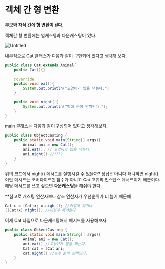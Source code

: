 # 객체 간 형 변환

**부모와 자식 간에 형 변환이 된다.**

객체간 형 변환에는 업캐스팅과 다운캐스팅이 있다.

![Untitled](%E1%84%80%E1%85%A2%E1%86%A8%E1%84%8E%E1%85%A6%20%E1%84%80%E1%85%A1%E1%86%AB%20%E1%84%92%E1%85%A7%E1%86%BC%20%E1%84%87%E1%85%A7%E1%86%AB%E1%84%92%E1%85%AA%E1%86%AB%2032ff1205b14241d780975053b4ad1146/Untitled.png)

내부적으로 Cat 클래스가 다음과 같이 구현되어 있다고 생각해 보자.

```java
public class Cat extends Animal{
	public Cat(){}
	
	@override
	public void eat(){
		System.out.println("고양이가 밥을 먹는다.");
	}
	
	public void night(){
		System.out.println("밤에 눈이 반짝인다.");
	}
}
```

main 클래스는 다음과 같이 구성되어 있다고 생각해보자.

```java
public class ObjectCasting {
	public static void main(String[] args){
		Animal ani = new Cat();
		ani.eat(); // 고양이가 밥을 먹는다.
		ani.night() //????
	}
}
```

위의 코드에서 night() 메서드를 실행시킬 수 있을까? 정답은 아니다 왜냐하면 night()이란 메서드는 오버라이드된 함수가 아니고 Cat 고유의 인스턴스 메서드이기 때문이다. 해당 메서드를 쓰고 싶으면 **다운캐스팅**을 해줘야 한다.

**참고로 캐스팅 연산자보다 참조 연산자가 우선순위가 더 높기 때문에

```java
Cat c = (Cat)x; x.night(); //이렇게 하거나
((Cat)x).night(); //이렇게 해야한다
```

이제 Cat 타입으로 다운캐스팅해서 메서드를 사용해보자.

```java
public class ObkectCasting {
	public static void main(String[] args){
		Animal ani = new Cat();
		ani.eat() //고양이가 밥을 먹는다.
		Cat cat = (Cat)ani;
		cat.night() //밤에 눈이 반짝인다.
	}
}
```